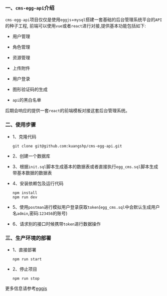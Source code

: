 ### 一、`cms-egg-api`介绍

`cms-egg-api`项目仅仅是使用`eggjs`+`mysql`搭建一套基础的后台管理系统平台的`API`的种子工程, 前端可以使用`vue`或者`react`进行对接,提供基本功能包括如下:

- 用户管理
- 角色管理
- 资源管理
- 上传附件
- 用户登录
- 图形验证码的生成

- `api`的黑白名单

后期会响应的提供一套`react`的前端模板对接这套后台管理系统。

### 二、使用步骤

- 1、克隆代码

  ```shell
  git clone git@github.com:kuangshp/cms-egg-api.git
  ```

- 2、创建一个数据库
- 3、根据`init.sql`脚本生成基本的数据表或者直接执行`egg_cms.sql`脚本生成带基本数据的数据表
- 4、安装依赖包及运行代码

  ```shell
  npm install
  npm run dev
  ```

- 5、使用`postman`进行模拟用户登录获取`token`(`egg_cms.sql`中会默认生成用户名`admin`,密码:`123456`的账号)
- 6、请求别的接口时候携带`token`进行数据操作

### 三、生产环境的部署

- 1、直接部署

  ```shell
  npm run start
  ```

- 2、停止项目

  ```shell
  npm run stop
  ```

更多信息请参考[eggjs](https://eggjs.org)

